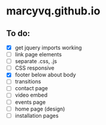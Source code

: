 # marcyvq.github.io

## To do:
- [x] get jquery imports working
- [ ] link page elements
- [ ] separate .css, .js
- [ ] CSS responsive
- [x] footer below about body
- [ ] transitions
- [ ] contact page
- [ ] video embed
- [ ] events page
- [ ] home page (design)
- [ ] installation pages
